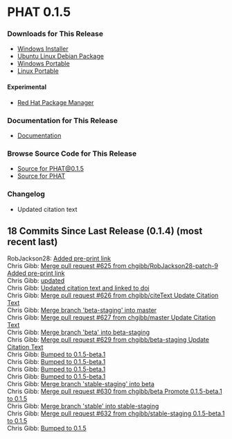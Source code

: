 # PHAT 0.1.5
### Downloads for This Release
* [Windows Installer](https://github.com/chgibb/PHAT/releases/download/0.1.5/phat-win32-x64-setup.exe)  
* [Ubuntu Linux Debian Package](https://github.com/chgibb/PHAT/releases/download/0.1.5/phat_0.1.5_amd64.deb)  
* [Windows Portable](https://github.com/chgibb/PHAT/releases/download/0.1.5/phat-win32-x64-portable.zip)  
* [Linux Portable](https://github.com/chgibb/PHAT/releases/download/0.1.5/phat-linux-x64-portable.tar.gz)
#### Experimental
* [Red Hat Package Manager](https://github.com/chgibb/PHAT/releases/download/0.1.5/phat-0.1.5.x86_64.rpm)

### Documentation for This Release
* [Documentation](https://chgibb.github.io/PHATDocs/docs/releases/0.1.5/home)

### Browse Source Code for This Release
* [Source for PHAT@0.1.5](https://github.com/chgibb/PHAT/tree/0.1.5)
* [Source for PHAT](https://github.com/chgibb/PHAT)

### Changelog
* Updated citation text  
## 18 Commits Since Last Release (0.1.4) (most recent last)  
RobJackson28: [Added pre-print link](https://github.com/chgibb/PHAT/commit/23a802f1125007ac19253af3db539f4ced3168d8)  
Chris Gibb: [Merge pull request #625 from chgibb/RobJackson28-patch-9  Added pre-print link](https://github.com/chgibb/PHAT/commit/388a3139c36e8d4abc19fdc6de2d4c2745f065ee)  
Chris Gibb: [updated](https://github.com/chgibb/PHAT/commit/d1598d68acdd34e9f80b488b02308f03d7eeef5d)  
Chris Gibb: [Updated citation text and linked to doi](https://github.com/chgibb/PHAT/commit/c13152f691814abc279f037fd5dc9ca09f144696)  
Chris Gibb: [Merge pull request #626 from chgibb/citeText  Update Citation Text](https://github.com/chgibb/PHAT/commit/84032dc9afb9d92809aaf1cff78b32d7745323ae)  
Chris Gibb: [Merge branch 'beta-staging' into master](https://github.com/chgibb/PHAT/commit/de91aa78f8d017c477fdae58193521b77efbac21)  
Chris Gibb: [Merge pull request #627 from chgibb/master  Update Citation Text](https://github.com/chgibb/PHAT/commit/91b96afe3944983d69813a59ad16dfe3c96b9756)  
Chris Gibb: [Merge branch 'beta' into beta-staging](https://github.com/chgibb/PHAT/commit/072a958aeb120b03336eb028bc3d0bd4c6d3a7f5)  
Chris Gibb: [Merge pull request #629 from chgibb/beta-staging  Update Citation Text](https://github.com/chgibb/PHAT/commit/f2447eedc5d7c4be4d114b69d6254debcccd670d)  
Chris Gibb: [Bumped to 0.1.5-beta.1](https://github.com/chgibb/PHAT/commit/6bb5a0c41ab6c2592c77bce5a0df3100e76cff76)  
Chris Gibb: [Bumped to 0.1.5-beta.1](https://github.com/chgibb/PHAT/commit/3a7047034e751c880360aa0b4a1a2beb452eaa15)  
Chris Gibb: [Bumped to 0.1.5-beta.1](https://github.com/chgibb/PHAT/commit/3af75f88e385d1602e2b90402e3d3ba3fd1c2173)  
Chris Gibb: [Bumped to 0.1.5-beta.1](https://github.com/chgibb/PHAT/commit/12a0ee1cb4d6b4affa24b7594e86c41380ee5a6a)  
Chris Gibb: [Merge branch 'stable-staging' into beta](https://github.com/chgibb/PHAT/commit/f0d87d7ef0a988343edbe24e2494f87ad39bcab7)  
Chris Gibb: [Merge pull request #630 from chgibb/beta  Promote 0.1.5-beta.1 to 0.1.5](https://github.com/chgibb/PHAT/commit/219c3985bee53065b7ad534501ce885c54ea096e)  
Chris Gibb: [Merge branch 'stable' into stable-staging](https://github.com/chgibb/PHAT/commit/868b8d0c18af92dacfb0a8d069b6422b90e71f4c)  
Chris Gibb: [Merge pull request #632 from chgibb/stable-staging  0.1.5-beta.1 to 0.1.5](https://github.com/chgibb/PHAT/commit/35544f2ed3f4f839353afdac99b5df10a071cda0)  
Chris Gibb: [Bumped to 0.1.5](https://github.com/chgibb/PHAT/commit/d15b746d5cc325e4ad960223adf324c4b7b20794)  
